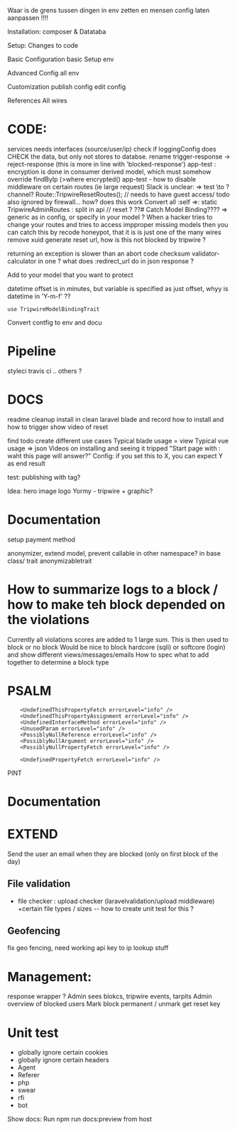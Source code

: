 Waar is de grens tussen dingen in env zetten en mensen config laten aanpassen !!!!

Installation:
composer & Datataba

Setup:
Changes to code

Basic Configuration
basic Setup env

Advanced Config
all env

Customization
publish config 
edit config


References
All wires





# CODE:
services needs interfaces (source/user/ip)
check if loggingConfig does CHECK the data, but only not stores to databse.
rename trigger-response -> reject-response (this is more in line with 'blocked-response')
app-test : encryption is done in consumer derived model, which must somehow override findByIp (>where encrypted()
app-test - how to disable middleware on certain routes (ie large request)
Slack is unclear: => test \to ? channel?
Route::TripwireResetRoutes();   // needs to have guest access/ todo also ignored by firewall... how? does this work
Convert all :self =>: static
TripwireAdminRoutes : split in api // reset ?
??# Catch Model Binding???? => generic as in config, or specify in your model ?
When a hacker tries to change your routes and tries to access impproper missing models then you can catch this by
recode honeypot, that it is is just one of the many wires
remove xuid
generate reset url, how is this not blocked by tripwire ?

returning an exception is slower than an abort code
checksum validator-calculator in one ?
what does :redirect_url do in json response ?

Add to your model that you want to protect

datetime offset is in minutes, but variable is specified as just offset, whyy is datetime in 'Y-m-f' ?? 

```
use TripwireModelBindingTrait
```
Convert contfig to env and docu

# Pipeline
styleci
travis ci
.. others ?


# DOCS
readme cleanup
install in clean laravel blade and record how to install and how to trigger
show video of reset

find todo
create different use cases
Typical blade usage = view
Typical vue usage => json
Videos on installing and seeing it tripped
"Start page with : waht this page will answer?"
Config: if you set this to X, you can expect Y as end result



test:
publishing with tag?

Idea: hero image logo
Yormy - tripwire + graphic?


# Documentation

setup payment method

anonymizer, extend model, prevent callable in other namespace? in base class/ trait anonymizabletrait

# How to summarize logs to a block / how to make teh block depended on the violations
Currently all violations scores are added to 1 large sum. This is then used to block or no block
Would be nice to block hardcore (sqli) or softcore (login) and show different views/messages/emails
How to spec what to add together to determine a block type

# PSALM
        <UndefinedThisPropertyFetch errorLevel="info" />
        <UndefinedThisPropertyAssignment errorLevel="info" />
        <UndefinedInterfaceMethod errorLevel="info" />
        <UnusedParam errorLevel="info" />
        <PossiblyNullReference errorLevel="info" />
        <PossiblyNullArgument errorLevel="info" />
        <PossiblyNullPropertyFetch errorLevel="info" />

        <UndefinedPropertyFetch errorLevel="info" />

PINT

# Documentation 
# EXTEND
Send the user an email when they are blocked (only on first block of the day)

## File validation
- file checker : upload checker (laravelvalidation/upload middleware) +certain file types / sizes
-- how to create unit test for this ?

## Geofencing
fix geo fencing, need working api key to ip lookup stuff

# Management:
response wrapper ?
Admin sees blokcs, tripwire events, tarpits
Admin overview of blocked users
Mark block permanent / unmark
get reset key

# Unit test
- globally ignore certain cookies
- globally ignore certain headers
- Agent
- Referer
- php
- swear
- rfi
- bot



Show docs:
Run npm run docs:preview from host
